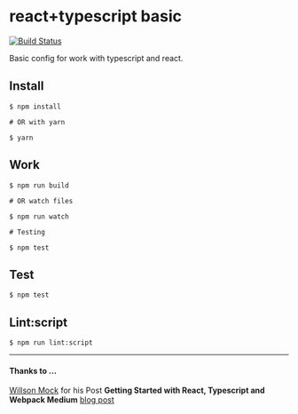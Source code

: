# react+typescript basic
[![Build Status](https://travis-ci.org/christianheyn/react-typescript-basic.svg?branch=master)](https://travis-ci.org/christianheyn/react-typescript-basic)

Basic config for work with typescript and react.

## Install

```
$ npm install

# OR with yarn

$ yarn
```

## Work
```
$ npm run build

# OR watch files

$ npm run watch

# Testing

$ npm test
```

## Test
```
$ npm test

```

## Lint:script
```
$ npm run lint:script

```


___

#### Thanks to ...
[Willson Mock](https://github.com/fay-jai) for his Post **Getting Started with React, Typescript and Webpack Medium** [blog post](https://medium.com/@fay_jai/getting-started-with-reactjs-typescript-and-webpack-95dcaa0ed33c#.cp7sr9ewx)
